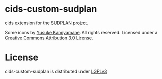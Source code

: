 cids-custom-sudplan
===================

cids extension for the [SUDPLAN project](http://sudplan.eu "SUDPLAN project").

Some icons by [Yusuke Kamiyamane](http://p.yusukekamiyamane.com/). All rights reserved. Licensed under a [Creative Commons Attribution 3.0 License](http://creativecommons.org/licenses/by/3.0/).

License
=======

cids-custom-sudplan is distributed under [LGPLv3](https://github.com/cismet/cids-custom-sudplan/blob/dev/LICENSE)
